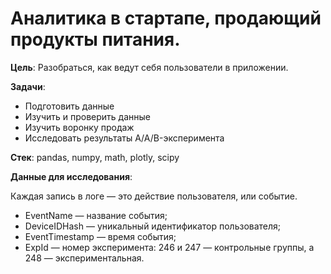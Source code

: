 # Аналитика в стартапе, продающий продукты питания.

**Цель**: Разобраться, как ведут себя пользователи в приложении.

**Задачи**:
* Подготовить данные
* Изучить и проверить данные
* Изучить воронку продаж
* Исследовать результаты A/A/B-эксперимента

**Cтек**: pandas, numpy, math, plotly, scipy 

**Данные для исследования**:

Каждая запись в логе — это действие пользователя, или событие.
* EventName — название события;
* DeviceIDHash — уникальный идентификатор пользователя;
* EventTimestamp — время события;
* ExpId — номер эксперимента: 246 и 247 — контрольные группы, а 248 — экспериментальная.
